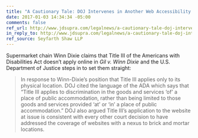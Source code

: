 ```yaml
---
title: "A Cautionary Tale: DOJ Intervenes in Another Web Accessibility Lawsuit"
date: 2017-01-03 14:34:34 -05:00
comments: false
ref_url: http://www.jdsupra.com/legalnews/a-cautionary-tale-doj-intervenes-in-35737/
in_reply_to: http://www.jdsupra.com/legalnews/a-cautionary-tale-doj-intervenes-in-35737/
ref_source: Seyfarth Shaw LLP
---
```


Supermarket chain Winn Dixie claims that Title III of the Americans with Disabilities Act doesn’t apply online in *Gil v. Winn Dixie* and the U.S. Department of Justice steps in to set them straight:

> In response to Winn-Dixie’s position that Title III applies only to its physical location. DOJ cited the language of the ADA which says that “Title III applies to discrimination in the goods and services ‘of’ a place of public accommodation, rather than being limited to those goods and services provided ‘at’ or ‘in’ a place of public accommodation.”  DOJ also argued Title III’s application to the website at issue is consistent with every other court decision to have addressed the coverage of websites with a nexus to brick and mortar locations. 

